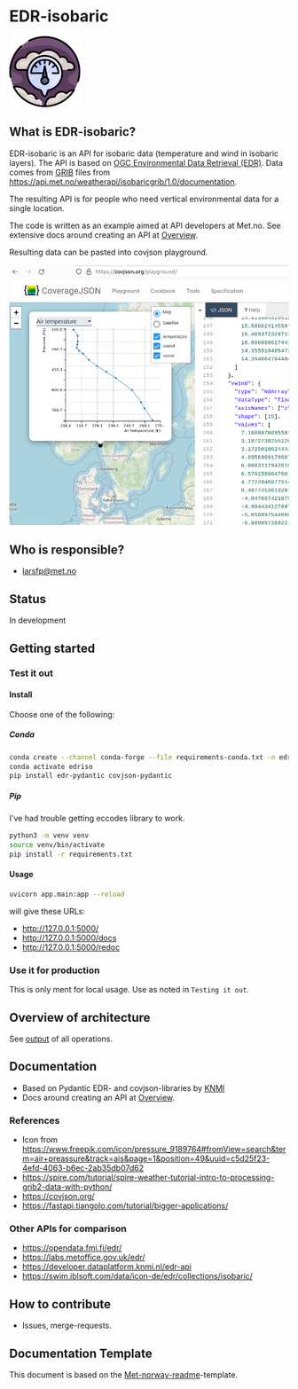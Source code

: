 # EDR-isobaric

![Logo](/img/pressure_9189764.png "Logo")

## What is EDR-isobaric?

EDR-isobaric is an API for isobaric data (temperature and wind in isobaric layers). The API is based on [OGC Environmental Data Retrieval (EDR)](https://ogcapi.ogc.org/edr/). Data comes from [GRIB](https://en.wikipedia.org/wiki/GRIB) files from <https://api.met.no/weatherapi/isobaricgrib/1.0/documentation>.

The resulting API is for people who need vertical environmental data for a single location.

The code is written as an example aimed at API developers at Met.no. See extensive docs around creating an API at [Overview](docs/Overview.md).

Resulting data can be pasted into covjson playground.

![playground](/img/playground.png "playground")


## Who is responsible?

- <larsfp@met.no>

## Status

In development

## Getting started

### Test it out

#### Install

Choose one of the following:

##### Conda

```bash
conda create --channel conda-forge --file requirements-conda.txt -n edriso
conda activate edriso
pip install edr-pydantic covjson-pydantic
```

##### Pip

I've had trouble getting eccodes library to work.

```bash
python3 -m venv venv
source venv/bin/activate
pip install -r requirements.txt
```

#### Usage

```bash
uvicorn app.main:app --reload
```

will give these URLs:

- <http://127.0.0.1:5000/>
- <http://127.0.0.1:5000/docs>
- <http://127.0.0.1:5000/redoc>

### Use it for production

This is only ment for local usage. Use as noted in `Testing it out`.

## Overview of architecture

See [output](docs/Output.md) of all operations.

## Documentation

- Based on Pydantic EDR- and covjson-libraries by [KNMI](https://github.com/KNMI/)
- Docs around creating an API at [Overview](docs/Overview.md).

### References

- Icon from <https://www.freepik.com/icon/pressure_9189764#fromView=search&term=air+preassure&track=ais&page=1&position=49&uuid=c5d25f23-4efd-4063-b6ec-2ab35db07d62>
- <https://spire.com/tutorial/spire-weather-tutorial-intro-to-processing-grib2-data-with-python/>
- <https://covjson.org/>
- <https://fastapi.tiangolo.com/tutorial/bigger-applications/>

### Other APIs for comparison

- <https://opendata.fmi.fi/edr/>
- <https://labs.metoffice.gov.uk/edr/>
- <https://developer.dataplatform.knmi.nl/edr-api>
- <https://swim.iblsoft.com/data/icon-de/edr/collections/isobaric/>

## How to contribute

- Issues, merge-requests.

## Documentation Template

This document is based on the [Met-norway-readme](https://gitlab.met.no/maler/met-norway-readme)-template.
